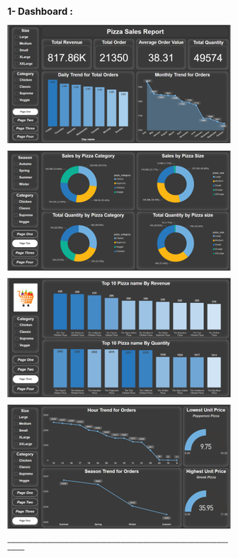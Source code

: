 ## 1- Dashboard :
</p>
  <p float="left">
  <img src='Dashboard\Screen one.png'/>
  </p>
  <img src='Dashboard\Screen two.png'/>
    </p>
  <img src='Dashboard\Screen three.png'/>
    </p>
  <img src='Dashboard\Screen four.png'/>
</p>
____________________________________________________________________________________


